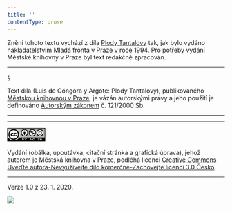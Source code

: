 ```yaml
---
title: ''
contentType: prose
---
```


<section>

Znění tohoto textu vychází z díla [Plody Tantalovy](https://search.mlp.cz/cz/titul/plody-tantalovy/50505/) tak, jak bylo vydáno nakladatelstvím Mladá fronta v Praze v roce 1994. Pro potřeby vydání Městské knihovny v Praze byl text redakčně zpracován.

* * *

§

Text díla (Luis de Góngora y Argote: Plody Tantalovy), publikovaného [Městskou knihovnou v Praze](https://www.mlp.cz/cz/), je vázán autorskými právy a jeho použití je definováno [Autorským zákonem](https://www.mkcr.cz/predpisy-zakonu-709.html) č. 121/2000 Sb.

* * *

* * *

[![](./resources/image001.jpg)](http://creativecommons.org/licenses/by-nc-sa/3.0/cz/)

Vydání (obálka, upoutávka, citační stránka a grafická úprava), jehož autorem je Městská knihovna v Praze, podléhá licenci [Creative Commons Uveďte autora-Nevyužívejte dílo komerčně-Zachovejte licenci 3.0 Česko](https://creativecommons.org/licenses/by-nc-sa/3.0/cz/).

* * *

Verze 1.0 z 23. 1. 2020.

![](../Images/image002.png)

</section>
